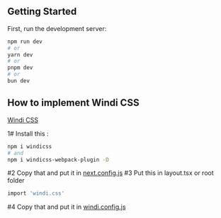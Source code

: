 ## Getting Started

First, run the development server:

```bash
npm run dev
# or
yarn dev
# or
pnpm dev
# or
bun dev
```

## How to implement Windi CSS
[Windi CSS](https://windicss.org/integrations/webpack.html)

1# Install this :
```bash
npm i windicss
# and
npm i windicss-webpack-plugin -D
```
#2 Copy that and put it in [next.config.js](https://windicss.org/integrations/webpack.html#next-js)
#3 Put this in layout.tsx or root folder
```bash
import 'windi.css'
```
#4 Copy that and put it in [windi.config.js](https://windicss.org/integrations/webpack.html#next-js)

